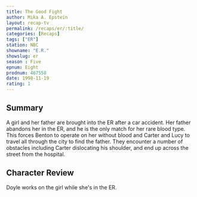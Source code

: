 ```yaml
---
title: The Good Fight
author: Mika A. Epstein
layout: recap-tv
permalink: /recaps/er/:title/
categories: [Recaps]
tags: ["ER"]
station: NBC
showname: "E.R."
showslug: er
season : Five  
epnum: Eight  
prodnum: 467558    
date: 1998-11-19  
rating: 1  
---
```


## Summary  
  
A girl and her father are brought into the ER after a car accident. Her father abandons her in the ER, and he is the only match for her rare blood type. This forces Benton to operate on her without blood and Carter and Lucy to travel all through the city to find the father. They encounter a number of obstacles including Carter dislocating his shoulder, and end up across the street from the hospital.

## Character Review  
  
Doyle works on the girl while she's in the ER.